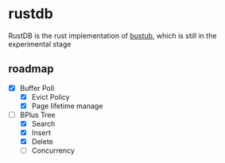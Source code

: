 # rustdb
RustDB is the rust implementation of [bustub](https://github.com/cmu-db/bustub), which is still in the experimental stage
## roadmap
- [x] Buffer Poll
  -[x] Evict Policy 
  -[x] Page lifetime manage 
- [ ] BPlus Tree
  - [x] Search
  - [x] Insert
  - [x] Delete
  - [ ] Concurrency
